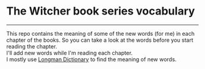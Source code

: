 # The Witcher book series vocabulary
---
This repo contains the meaning of some of the new words (for me) in each chapter of the books. So you can take a look at the words before you start reading the chapter.  
I'll add new words while I'm reading each chapter.  
I mostly use [Longman Dictionary](https://www.ldoceonline.com/) to find the meaning of new words. 
